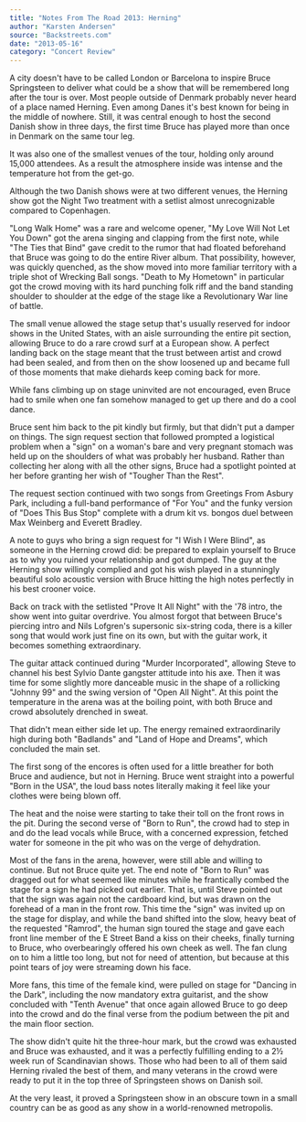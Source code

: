 ```yaml
---
title: "Notes From The Road 2013: Herning"
author: "Karsten Andersen"
source: "Backstreets.com"
date: "2013-05-16"
category: "Concert Review"
---
```


A city doesn't have to be called London or Barcelona to inspire Bruce Springsteen to deliver what could be a show that will be remembered long after the tour is over. Most people outside of Denmark probably never heard of a place named Herning. Even among Danes it's best known for being in the middle of nowhere. Still, it was central enough to host the second Danish show in three days, the first time Bruce has played more than once in Denmark on the same tour leg.

It was also one of the smallest venues of the tour, holding only around 15,000 attendees. As a result the atmosphere inside was intense and the temperature hot from the get-go.

Although the two Danish shows were at two different venues, the Herning show got the Night Two treatment with a setlist almost unrecognizable compared to Copenhagen.

"Long Walk Home" was a rare and welcome opener, "My Love Will Not Let You Down" got the arena singing and clapping from the first note, while "The Ties that Bind" gave credit to the rumor that had floated beforehand that Bruce was going to do the entire River album. That possibility, however, was quickly quenched, as the show moved into more familiar territory with a triple shot of Wrecking Ball songs. "Death to My Hometown" in particular got the crowd moving with its hard punching folk riff and the band standing shoulder to shoulder at the edge of the stage like a Revolutionary War line of battle.

The small venue allowed the stage setup that's usually reserved for indoor shows in the United States, with an aisle surrounding the entire pit section, allowing Bruce to do a rare crowd surf at a European show. A perfect landing back on the stage meant that the trust between artist and crowd had been sealed, and from then on the show loosened up and became full of those moments that make diehards keep coming back for more.

While fans climbing up on stage uninvited are not encouraged, even Bruce had to smile when one fan somehow managed to get up there and do a cool dance.

Bruce sent him back to the pit kindly but firmly, but that didn't put a damper on things. The sign request section that followed prompted a logistical problem when a "sign" on a woman's bare and very pregnant stomach was held up on the shoulders of what was probably her husband. Rather than collecting her along with all the other signs, Bruce had a spotlight pointed at her before granting her wish of "Tougher Than the Rest".

The request section continued with two songs from Greetings From Asbury Park, including a full-band performance of "For You" and the funky version of "Does This Bus Stop" complete with a drum kit vs. bongos duel between Max Weinberg and Everett Bradley.

A note to guys who bring a sign request for "I Wish I Were Blind", as someone in the Herning crowd did: be prepared to explain yourself to Bruce as to why you ruined your relationship and got dumped. The guy at the Herning show willingly complied and got his wish played in a stunningly beautiful solo acoustic version with Bruce hitting the high notes perfectly in his best crooner voice.

Back on track with the setlisted "Prove It All Night" with the '78 intro, the show went into guitar overdrive. You almost forgot that between Bruce's piercing intro and Nils Lofgren's supersonic six-string coda, there is a killer song that would work just fine on its own, but with the guitar work, it becomes something extraordinary.

The guitar attack continued during "Murder Incorporated", allowing Steve to channel his best Sylvio Dante gangster attitude into his axe. Then it was time for some slightly more danceable music in the shape of a rollicking "Johnny 99" and the swing version of "Open All Night". At this point the temperature in the arena was at the boiling point, with both Bruce and crowd absolutely drenched in sweat.

That didn't mean either side let up. The energy remained extraordinarily high during both "Badlands" and "Land of Hope and Dreams", which concluded the main set.

The first song of the encores is often used for a little breather for both Bruce and audience, but not in Herning. Bruce went straight into a powerful "Born in the USA", the loud bass notes literally making it feel like your clothes were being blown off.

The heat and the noise were starting to take their toll on the front rows in the pit. During the second verse of "Born to Run", the crowd had to step in and do the lead vocals while Bruce, with a concerned expression, fetched water for someone in the pit who was on the verge of dehydration.

Most of the fans in the arena, however, were still able and willing to continue. But not Bruce quite yet. The end note of "Born to Run" was dragged out for what seemed like minutes while he frantically combed the stage for a sign he had picked out earlier. That is, until Steve pointed out that the sign was again not the cardboard kind, but was drawn on the forehead of a man in the front row. This time the "sign" was invited up on the stage for display, and while the band shifted into the slow, heavy beat of the requested "Ramrod", the human sign toured the stage and gave each front line member of the E Street Band a kiss on their cheeks, finally turning to Bruce, who overbearingly offered his own cheek as well. The fan clung on to him a little too long, but not for need of attention, but because at this point tears of joy were streaming down his face.

More fans, this time of the female kind, were pulled on stage for "Dancing in the Dark", including the now mandatory extra guitarist, and the show concluded with "Tenth Avenue" that once again allowed Bruce to go deep into the crowd and do the final verse from the podium between the pit and the main floor section.

The show didn't quite hit the three-hour mark, but the crowd was exhausted and Bruce was exhausted, and it was a perfectly fulfilling ending to a 2½ week run of Scandinavian shows. Those who had been to all of them said Herning rivaled the best of them, and many veterans in the crowd were ready to put it in the top three of Springsteen shows on Danish soil.

At the very least, it proved a Springsteen show in an obscure town in a small country can be as good as any show in a world-renowned metropolis.